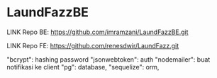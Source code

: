 # LaundFazzBE

LINK Repo BE: https://github.com/imramzani/LaundFazzBE.git

LINK Repo FE: https://github.com/renesdwir/LaundFazz.git

"bcrypt": hashing password
"jsonwebtoken": auth
"nodemailer": buat notifikasi ke client
"pg": database,
"sequelize": orm,
